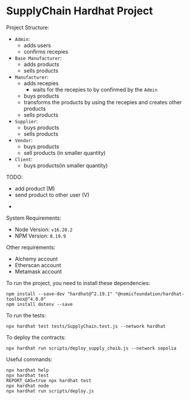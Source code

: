 # SupplyChain Hardhat Project

Project Structure:

- `Admin`:
  - adds users
  - confirms recepies
- `Base Manufacturer`:
  - adds products
  - sells products
- `Manufacturer`:
  - adds recepies
    - waits for the recepies to by confirmed by the `Admin`
  - buys products
  - transforms the products by using the recepies and creates other products
  - sells products
- `Supplier`:
  - buys products
  - sells products
- `Vendor`:
  - buys products
  - sell products (in smaller quantity)
- `Client`:
  - buys products(in smaller quantity)

TODO:

- add product (M)
- send product to other user (V)

*

System Requirements:

- Node Version: `v16.20.2`
- NPM Version: `8.19.9`

Other requirements:

- Alchemy account
- Etherscan account
- Metamask account

To run the project, you need to install these dependencies:

```shell
npm install --save-dev "hardhat@^2.19.1" "@nomicfoundation/hardhat-toolbox@^4.0.0"
npm install dotenv --save
```

To run the tests:

```shell
npx hardhat test tests/SupplyChain.test.js --network hardhat
```

To deploy the contracts:

```shell
npx hardhat run scripts/deploy_supply_chaib.js --network sepolia
```

Useful commands:

```shell
npx hardhat help
npx hardhat test
REPORT_GAS=true npx hardhat test
npx hardhat node
npx hardhat run scripts/deploy.js
```
